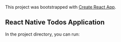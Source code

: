 This project was bootstrapped with [Create React App](https://github.com/facebook/create-react-app).

## React Native Todos Application 

In the project directory, you can run:
